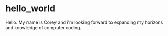 # hello_world

Hello. My name is Corey and i'm looking forward to expanding my horizons and knowledge of computer coding.
